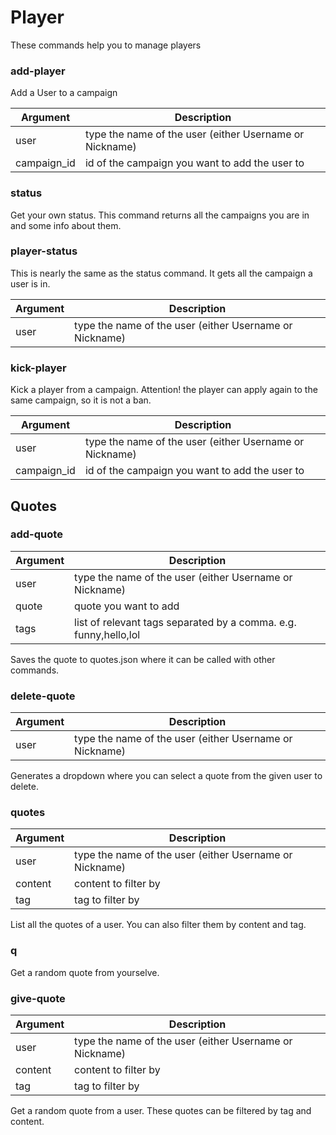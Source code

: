 # Player

These commands help you to manage players

### add-player

Add a User to a campaign

| Argument    | Description                                             |
| ----------- | ------------------------------------------------------- |
| user        | type the name of the user (either Username or Nickname) |
| campaign_id | id of the campaign you want to add the user to          |

### status

Get your own status. This command returns all the campaigns you are in and some info about them.

### player-status

This is nearly the same as the status command. It gets all the campaign a user is in.

| Argument | Description                                             |
| -------- | ------------------------------------------------------- |
| user     | type the name of the user (either Username or Nickname) |

### kick-player

Kick a player from a campaign. Attention! the player can apply again to the same campaign, so it is not a ban.

| Argument    | Description                                             |
| ----------- | ------------------------------------------------------- |
| user        | type the name of the user (either Username or Nickname) |
| campaign_id | id of the campaign you want to add the user to          |

## Quotes

### add-quote

| Argument | Description                                                      |
| -------- | ---------------------------------------------------------------- |
| user     | type the name of the user (either Username or Nickname)          |
| quote    | quote you want to add                                            |
| tags     | list of relevant tags separated by a comma. e.g. funny,hello,lol |

Saves the quote to quotes.json where it can be called with other commands.

### delete-quote

| Argument | Description                                             |
| -------- | ------------------------------------------------------- |
| user     | type the name of the user (either Username or Nickname) |

Generates a dropdown where you can select a quote from the given user to delete.

### quotes

| Argument | Description                                             |
| -------- | ------------------------------------------------------- |
| user     | type the name of the user (either Username or Nickname) |
| content  | content to filter by                                    |
| tag      | tag to filter by                                        |

List all the quotes of a user. You can also filter them by content and tag.

### q

Get a random quote from yourselve.

### give-quote

| Argument | Description                                             |
| -------- | ------------------------------------------------------- |
| user     | type the name of the user (either Username or Nickname) |
| content  | content to filter by                                    |
| tag      | tag to filter by                                        |

Get a random quote from a user. These quotes can be filtered by tag and content.
